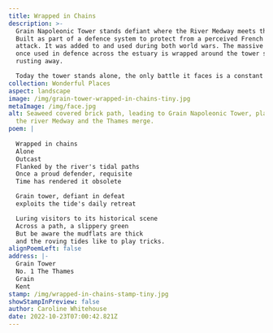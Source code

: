```yaml
---
title: Wrapped in Chains
description: >-
  Grain Napoleonic Tower stands defiant where the River Medway meets the Thames.
  Built as part of a defence system to protect from a perceived French naval
  attack. It was added to and used during both world wars. The massive chain
  once used in defence across the estuary is wrapped around the tower slowly
  rusting away. 

  Today the tower stands alone, the only battle it faces is a constant battle against the elements. 
collection: Wonderful Places
aspect: landscape
image: /img/grain-tower-wrapped-in-chains-tiny.jpg
metaImage: /img/face.jpg
alt: Seaweed covered brick path, leading to Grain Napoleonic Tower, placed where
  the river Medway and the Thames merge.
poem: |
  
  Wrapped in chains
  Alone
  Outcast
  Flanked by the river's tidal paths
  Once a proud defender, requisite
  Time has rendered it obsolete

  Grain tower, defiant in defeat
  exploits the tide's daily retreat

  Luring visitors to its historical scene 
  Across a path, a slippery green
  But be aware the mudflats are thick 
  and the roving tides like to play tricks.
alignPoemLeft: false
address: |-
  Grain Tower
  No. 1 The Thames
  Grain
  Kent
stamp: /img/wrapped-in-chains-stamp-tiny.jpg
showStampInPreview: false
author: Caroline Whitehouse
date: 2022-10-23T07:00:42.821Z
---
```

